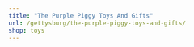 ```yaml
---
title: "The Purple Piggy Toys And Gifts"
url: /gettysburg/the-purple-piggy-toys-and-gifts/
shop: toys
---
```

